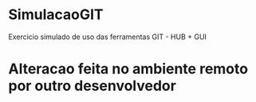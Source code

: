 # SimulacaoGIT
Exercicio simulado de uso das ferramentas GIT - HUB + GUI 
# Alteracao feita no ambiente remoto por outro desenvolvedor
